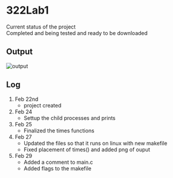 # 322Lab1
Current status of the project\
Completed and being tested and ready to be downloaded
## Output
![output](https://cdn.discordapp.com/attachments/636118401080885259/682776614559285260/Lab1_test.PNG)
## Log
1. Feb 22nd
   - project created
2. Feb 24 
   - Settup the child processes and prints
3. Feb 25 
   - Finalized the times functions
4. Feb 27
   - Updated the files so that it runs on linux with new makefile
   - Fixed placement of times() and added png of ouput
5. Feb 29
   - Added a comment to main.c
   - Added flags to the makefile
	
